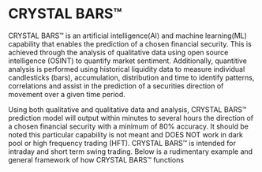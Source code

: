 # CRYSTAL BARS™

CRYSTAL BARS™ is an artificial intelligence(AI) and machine learning(ML) capability that enables the prediction of a chosen financial security. This is achieved through the analysis of qualitative data using open source intelligence (OSINT) to quantify market sentiment. Additionally, quantitive analysis is performed using historical liquidity data to measure individual candlesticks (bars), accumulation, distribution and time to identify patterns, correlations and assist in the prediction of a securities direction of movement over a given time period. 

Using both qualitative and qualitative data and analysis, CRYSTAL BARS™ prediction model will output within minutes to several hours the direction of a chosen financial security with a minimum of 80% accuracy. It should be noted this particular capability is not meant and DOES NOT work in dark pool or high frequency trading (HFT). CRYSTAL BARS™ is intended for intraday and short term swing trading. Below is a rudimentary example and general framework  of how CRYSTAL BARS™ functions

